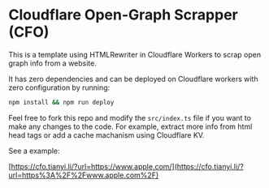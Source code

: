 # Cloudflare Open-Graph Scrapper (CFO)

This is a template using HTMLRewriter in Cloudflare Workers to scrap open graph info from a website.

It has zero dependencies and can be deployed on Cloudflare workers with zero configuration by running:

```bash
npm install && npm run deploy
```

Feel free to fork this repo and modify the `src/index.ts` file if you want to make any changes to the code. For example, extract more info from html head tags or add a cache machanism using Cloudflare KV.

See a example:

[https://cfo.tianyi.li/?url=https://www.apple.com/](https://cfo.tianyi.li/?url=https%3A%2F%2Fwww.apple.com%2F)
